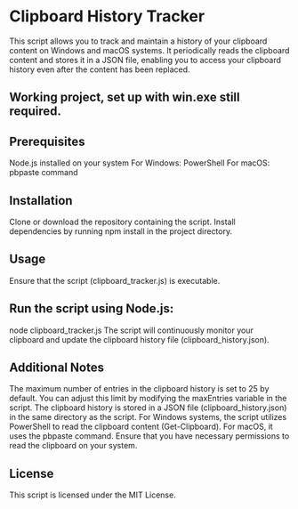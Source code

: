 # Clipboard History Tracker

This script allows you to track and maintain a history of your clipboard content on Windows and macOS systems. It periodically reads the clipboard content and stores it in a JSON file, enabling you to access your clipboard history even after the content has been replaced.


## Working project, set up with win.exe still required.

## Prerequisites

Node.js installed on your system
For Windows: PowerShell
For macOS: pbpaste command

## Installation

Clone or download the repository containing the script.
Install dependencies by running npm install in the project directory.

## Usage

Ensure that the script (clipboard_tracker.js) is executable.

## Run the script using Node.js:

node clipboard_tracker.js
The script will continuously monitor your clipboard and update the clipboard history file (clipboard_history.json).

## Additional Notes

The maximum number of entries in the clipboard history is set to 25 by default. You can adjust this limit by modifying the maxEntries variable in the script.
The clipboard history is stored in a JSON file (clipboard_history.json) in the same directory as the script.
For Windows systems, the script utilizes PowerShell to read the clipboard content (Get-Clipboard). For macOS, it uses the pbpaste command.
Ensure that you have necessary permissions to read the clipboard on your system.

## License

This script is licensed under the MIT License. 
